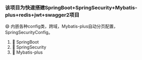 ### 该项目为快速搭建SpringBoot+SpringSecurity+Mybatis-plus+redis+jwt+swagger2项目

:smile: 内嵌各种config类，跨域，Mybatis-plus自动分页配置，SpringSecurityConfig。 

1.  :seedling: SpringBoot
2.  :seedling: SpringSecurity
3.  :seedling: Mybatis-plus 
